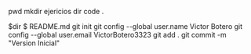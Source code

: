 pwd
mkdir ejericios
dir
code .

$dir $ README.md
git init
git config --global user.name Victor Botero
git config --global user.email VictorBotero3323
git add .
git commit -m "Version Inicial"